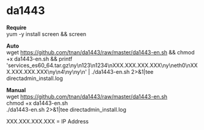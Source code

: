 # da1443
<b>Require</b><br>
yum -y install screen && screen<br>

<b>Auto</b><br>
wget https://github.com/tnan/da1443/raw/master/da1443-en.sh && chmod +x da1443-en.sh && printf 'services_es60_64.tar.gz\ny\n123\n1234\nXXX.XXX.XXX.XXX\ny\neth0\nXXX.XXX.XXX.XXX\ny\n4\ny\ny\n' | ./da1443-en.sh 2>&1|tee directadmin_install.log<br>

<b>Manual</b><br>
wget https://github.com/tnan/da1443/raw/master/da1443-en.sh<br>
chmod +x da1443-en.sh<br>
./da1443-en.sh 2>&1|tee directadmin_install.log<br>

XXX.XXX.XXX.XXX = IP Address
